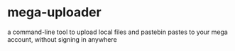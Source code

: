 # mega-uploader
a command-line tool to upload local files and pastebin pastes to your mega account, without signing in anywhere
